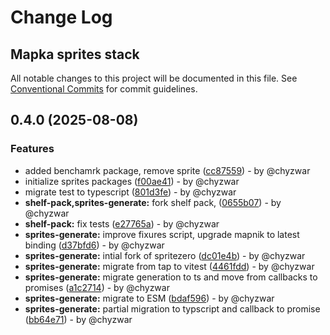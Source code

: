 # Change Log

## Mapka sprites stack

All notable changes to this project will be documented in this file.
See [Conventional Commits](https://conventionalcommits.org) for commit guidelines.

## 0.4.0 (2025-08-08)

### Features

* added benchamrk package, remove sprite ([cc87559](https://github.com/mapka-dev/sprites/commit/cc8755959c995c7351a3115adfb7a0dd7850633a)) - by @chyzwar
* initialize sprites packages ([f00ae41](https://github.com/mapka-dev/sprites/commit/f00ae41f124892531cab21e76490b546a5790d1a)) - by @chyzwar
* migrate test to typescript ([801d3fe](https://github.com/mapka-dev/sprites/commit/801d3fe559b1225d47d5d2d2a2118eca05e55882)) - by @chyzwar
* **shelf-pack,sprites-generate:** fork shelf pack, ([0655b07](https://github.com/mapka-dev/sprites/commit/0655b0736b9fce50e7effe2ee54e2e4bbfc2b92d)) - by @chyzwar
* **shelf-pack:** fix tests ([e27765a](https://github.com/mapka-dev/sprites/commit/e27765ac601824aa0396e0510193e30e321ade03)) - by @chyzwar
* **sprites-generate:** improve fixures script, upgrade mapnik to latest binding ([d37bfd6](https://github.com/mapka-dev/sprites/commit/d37bfd60c391da7f0638f51b568385f57ef38c60)) - by @chyzwar
* **sprites-generate:** intial fork of spritezero ([dc01e4b](https://github.com/mapka-dev/sprites/commit/dc01e4bc9115754c5425829db32643dc7bd4fa6a)) - by @chyzwar
* **sprites-generate:** migrate from tap to vitest ([4461fdd](https://github.com/mapka-dev/sprites/commit/4461fdd77f5d22c424b37982f10067f79b1a2b75)) - by @chyzwar
* **sprites-generate:** migrate generation to ts and move from callbacks to promises ([a1c2714](https://github.com/mapka-dev/sprites/commit/a1c2714264c06bdb468335fc4d2f8b4b78698143)) - by @chyzwar
* **sprites-generate:** migrate to ESM ([bdaf596](https://github.com/mapka-dev/sprites/commit/bdaf5961b955aba425a74238cc263fdfc99bc39d)) - by @chyzwar
* **sprites-generate:** partial migration to typscript and callback to promise ([bb64e71](https://github.com/mapka-dev/sprites/commit/bb64e7177b83120c09dff6edc4955b3cd603a9d2)) - by @chyzwar
